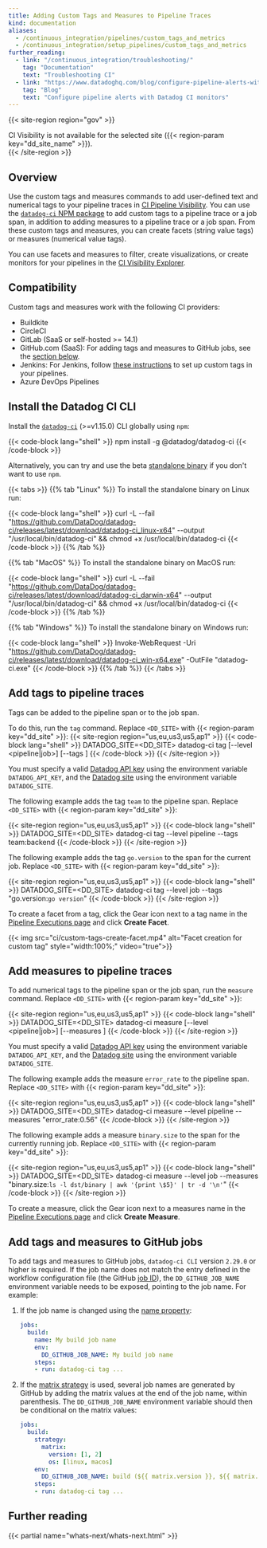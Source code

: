 ```yaml
---
title: Adding Custom Tags and Measures to Pipeline Traces
kind: documentation
aliases:
  - /continuous_integration/pipelines/custom_tags_and_metrics
  - /continuous_integration/setup_pipelines/custom_tags_and_metrics
further_reading:
  - link: "/continuous_integration/troubleshooting/"
    tag: "Documentation"
    text: "Troubleshooting CI"
  - link: "https://www.datadoghq.com/blog/configure-pipeline-alerts-with-ci-monitors/"
    tag: "Blog"
    text: "Configure pipeline alerts with Datadog CI monitors"
---
```


{{< site-region region="gov" >}}
<div class="alert alert-warning">CI Visibility is not available for the selected site ({{< region-param key="dd_site_name" >}}).</div>
{{< /site-region >}}

## Overview

Use the custom tags and measures commands to add user-defined text and numerical tags to your pipeline traces in [CI Pipeline Visibility][11]. You can use the [`datadog-ci` NPM package][1] to add custom tags to a pipeline trace or a job span, in addition to adding measures to a pipeline trace or a job span. From these custom tags and measures, you can create facets (string value tags) or measures (numerical value tags). 

You can use facets and measures to filter, create visualizations, or create monitors for your pipelines in the [CI Visibility Explorer][10].

## Compatibility

Custom tags and measures work with the following CI providers:

- Buildkite
- CircleCI
- GitLab (SaaS or self-hosted >= 14.1)
- GitHub.com (SaaS): For adding tags and measures to GitHub jobs, see the [section below](#add-tags-and-measures-to-github-jobs).
- Jenkins: For Jenkins, follow [these instructions][5] to set up custom tags in your pipelines.
- Azure DevOps Pipelines

## Install the Datadog CI CLI

Install the [`datadog-ci`][1] (>=v1.15.0) CLI globally using `npm`:

{{< code-block lang="shell" >}}
npm install -g @datadog/datadog-ci
{{< /code-block >}}

Alternatively, you can try and use the beta [standalone binary][2] if you don't want to use `npm`.

{{< tabs >}}
{{% tab "Linux" %}}
To install the standalone binary on Linux run:

{{< code-block lang="shell" >}}
curl -L --fail "https://github.com/DataDog/datadog-ci/releases/latest/download/datadog-ci_linux-x64" --output "/usr/local/bin/datadog-ci" && chmod +x /usr/local/bin/datadog-ci
{{< /code-block >}}
{{% /tab %}}

{{% tab "MacOS" %}}
To install the standalone binary on MacOS run:

{{< code-block lang="shell" >}}
curl -L --fail "https://github.com/DataDog/datadog-ci/releases/latest/download/datadog-ci_darwin-x64" --output "/usr/local/bin/datadog-ci" && chmod +x /usr/local/bin/datadog-ci
{{< /code-block >}}
{{% /tab %}}

{{% tab "Windows" %}}
To install the standalone binary on Windows run:

{{< code-block lang="shell" >}}
Invoke-WebRequest -Uri "https://github.com/DataDog/datadog-ci/releases/latest/download/datadog-ci_win-x64.exe" -OutFile "datadog-ci.exe"
{{< /code-block >}}
{{% /tab %}}
{{< /tabs >}}

## Add tags to pipeline traces

Tags can be added to the pipeline span or to the job span.

To do this, run the `tag` command. Replace `<DD_SITE>` with {{< region-param key="dd_site" >}}:
{{< site-region region="us,eu,us3,us5,ap1" >}}
{{< code-block lang="shell" >}}
DATADOG_SITE=<DD_SITE> datadog-ci tag [--level <pipeline|job>] [--tags <tags>]
{{< /code-block >}}
{{< /site-region >}}

You must specify a valid [Datadog API key][3] using the environment variable `DATADOG_API_KEY`, and the [Datadog site][12] using the environment variable `DATADOG_SITE`.

The following example adds the tag `team` to the pipeline span. Replace `<DD_SITE>` with {{< region-param key="dd_site" >}}:

{{< site-region region="us,eu,us3,us5,ap1" >}}
{{< code-block lang="shell" >}}
DATADOG_SITE=<DD_SITE> datadog-ci tag --level pipeline --tags team:backend
{{< /code-block >}}
{{< /site-region >}}

The following example adds the tag `go.version` to the span for the current job. Replace `<DD_SITE>` with {{< region-param key="dd_site" >}}:

{{< site-region region="us,eu,us3,us5,ap1" >}}
{{< code-block lang="shell" >}}
DATADOG_SITE=<DD_SITE> datadog-ci tag --level job --tags "go.version:`go version`"
{{< /code-block >}}
{{< /site-region >}}

To create a facet from a tag, click the Gear icon next to a tag name in the [Pipeline Executions page][4] and click **Create Facet**.

{{< img src="ci/custom-tags-create-facet.mp4" alt="Facet creation for custom tag" style="width:100%;" video="true">}}

## Add measures to pipeline traces

To add numerical tags to the pipeline span or the job span, run the `measure` command. Replace `<DD_SITE>` with {{< region-param key="dd_site" >}}:

{{< site-region region="us,eu,us3,us5,ap1" >}}
{{< code-block lang="shell" >}}
DATADOG_SITE=<DD_SITE> datadog-ci measure [--level <pipeline|job>] [--measures <measures>]
{{< /code-block >}}
{{< /site-region >}}

You must specify a valid [Datadog API key][3] using the environment variable `DATADOG_API_KEY`, and the [Datadog site][12] using the environment variable `DATADOG_SITE`.

The following example adds the measure `error_rate` to the pipeline span. Replace `<DD_SITE>` with {{< region-param key="dd_site" >}}:

{{< site-region region="us,eu,us3,us5,ap1" >}}
{{< code-block lang="shell" >}}
DATADOG_SITE=<DD_SITE> datadog-ci measure --level pipeline --measures "error_rate:0.56"
{{< /code-block >}}
{{< /site-region >}}

The following example adds a measure `binary.size` to the span for the currently running job. Replace `<DD_SITE>` with {{< region-param key="dd_site" >}}:

{{< site-region region="us,eu,us3,us5,ap1" >}}
{{< code-block lang="shell" >}}
DATADOG_SITE=<DD_SITE> datadog-ci measure --level job --measures "binary.size:`ls -l dst/binary | awk '{print \$5}' | tr -d '\n'`"
{{< /code-block >}}
{{< /site-region >}}

To create a measure, click the Gear icon next to a measures name in the [Pipeline Executions page][4] and click **Create Measure**.

## Add tags and measures to GitHub jobs

To add tags and measures to GitHub jobs, `datadog-ci CLI` version `2.29.0` or higher is required.
If the job name does not match the entry defined in the workflow configuration file (the GitHub [job ID][7]),
the `DD_GITHUB_JOB_NAME` environment variable needs to be exposed, pointing to the job name. For example:
1. If the job name is changed using the [name property][8]:
    ```yaml
    jobs:
      build:
        name: My build job name
        env:
          DD_GITHUB_JOB_NAME: My build job name
        steps:
        - run: datadog-ci tag ...
    ```
2. If the [matrix strategy][9] is used, several job names are generated by GitHub by adding the matrix values at the end of the job name, within parenthesis. The `DD_GITHUB_JOB_NAME` environment variable should then be conditional on the matrix values:

    ```yaml
    jobs:
      build:
        strategy:
          matrix:
            version: [1, 2]
            os: [linux, macos]
        env:
          DD_GITHUB_JOB_NAME: build (${{ matrix.version }}, ${{ matrix.os }})
        steps:
        - run: datadog-ci tag ...
    ```

## Further reading

{{< partial name="whats-next/whats-next.html" >}}

[1]: https://www.npmjs.com/package/@datadog/datadog-ci
[2]: https://github.com/datadog/datadog-ci#standalone-binary-beta
[3]: https://app.datadoghq.com/organization-settings/api-keys
[4]: https://app.datadoghq.com/ci/pipeline-executions
[5]: /continuous_integration/pipelines/jenkins?tab=usingui#setting-custom-tags-for-your-pipelines
[7]: https://docs.github.com/en/actions/using-workflows/workflow-syntax-for-github-actions#jobsjob_id
[8]: https://docs.github.com/en/actions/using-workflows/workflow-syntax-for-github-actions#name
[9]: https://docs.github.com/en/actions/using-jobs/using-a-matrix-for-your-jobs#using-a-matrix-strategy
[10]: /continuous_integration/pipelines/explorer
[11]: /continuous_integration/pipelines/
[12]: /getting_started/site/